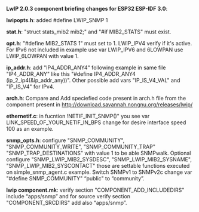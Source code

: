 <b>LwIP 2.0.3 component briefing changes for ESP32 ESP-IDF 3.0</b>:

<b>lwipopts.h</b>: added #define LWIP_SNMP 1

<b>stat.h</b>: "struct stats_mib2 mib2;" and "#if MIB2_STATS" must exist.

<b>opt.h</b>: "#define MIB2_STATS 1" must set to 1. LWIP_IPV4 verify if it's active. For
	IPv6 not included in example use var LWIP_IPV6 and 6LOWPAN use LWIP_6LOWPAN
	with value 1.

<b>ip_addr.h</b>: add "IP4_ADDR_ANY4" following example in same file "IP4_ADDR_ANY" 
	like this "#define IP4_ADDR_ANY4 (ip_2_ip4(&ip_addr_any))". Other 
	possible add vars "IP_IS_V4_VAL" and "IP_IS_V4" for IPv4.

<b>arch.h</b>: Compare and Add speciefied code present in arch.h file from the 
	component present in  http://download.savannah.nongnu.org/releases/lwip/

<b>ethernetif.c</b>: in fucntion !NETIF_INIT_SNMP()" you see var 
	LINK_SPEED_OF_YOUR_NETIF_IN_BPS change for desire interface speed 100 
	as an example.

<b>snmp_opts.h</b>: configure "SNMP_COMMUNITY", "SNMP_COMMUNITY_WRITE", "SNMP_COMMUNITY_TRAP"
	"SNMP_TRAP_DESTINATIONS" with value 1 to be able SNMPwalk. Optional 
	configure "SNMP_LWIP_MIB2_SYSDESC", "SNMP_LWIP_MIB2_SYSNAME", 
	"SNMP_LWIP_MIB2_SYSCONTACT" those are settable functions executed on 
	simple_snmp_agent.c example. Switch SNMPv1 to SNMPv2c change var
	"#define SNMP_COMMUNITY" “public" to “community”.

<b>lwip component.mk</b>: verify section "COMPONENT_ADD_INCLUDEDIRS" include “apps/snmp” and
	for source verify section "COMPONENT_SRCDIRS" add also “apps/snmp”.
